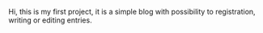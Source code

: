 Hi, this is my first project, it is a simple blog with possibility to registration, writing or editing entries.